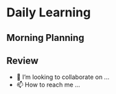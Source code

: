 # Daily Learning
## Morning Planning

## Review
- 💞️ I’m looking to collaborate on ...
- 📫 How to reach me ...

<!---
Mywalleteosz/Mywalleteosz is a ✨ special ✨ repository because its `README.md` (this file) appears on your GitHub profile.
You can click the Preview link to take a look at your changes.
--->
